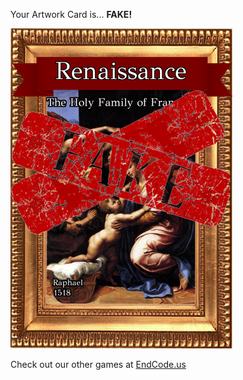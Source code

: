 Your Artwork Card is... 
  **FAKE!**
 
 ![alt text](ArtworThe_Holy_Family_of_Francis_I_Fake[face,1].png?raw=true "Artwork Card")  
 
 
 
 
 
 Check out our other games at [EndCode.us](https://endcode.us/)